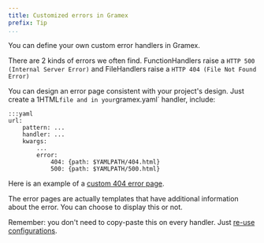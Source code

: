 ```yaml
---
title: Customized errors in Gramex
prefix: Tip
...
```


You can define your own custom error handlers in Gramex.

There are 2 kinds of errors we often find. FunctionHandlers raise a `HTTP 500 (Internal Server Error)` and FileHandlers raise a `HTTP 404 (File Not Found Error)`

You can design an error page consistent with your project's design. Just create a 1HTML` file and in your `gramex.yaml` handler, include:

    :::yaml
    url:
        pattern: ...
        handler: ...
        kwargs:
            ...
            error:
                404: {path: $YAMLPATH/404.html}
                500: {path: $YAMLPATH/500.html}

Here is an example of a [custom 404 error page](../config/error-page).

The error pages are actually templates that have additional information about the error. You can choose to display this or not.

Remember: you don't need to copy-paste this on every handler. Just [re-use configurations](../config/#reusing-configurations).
